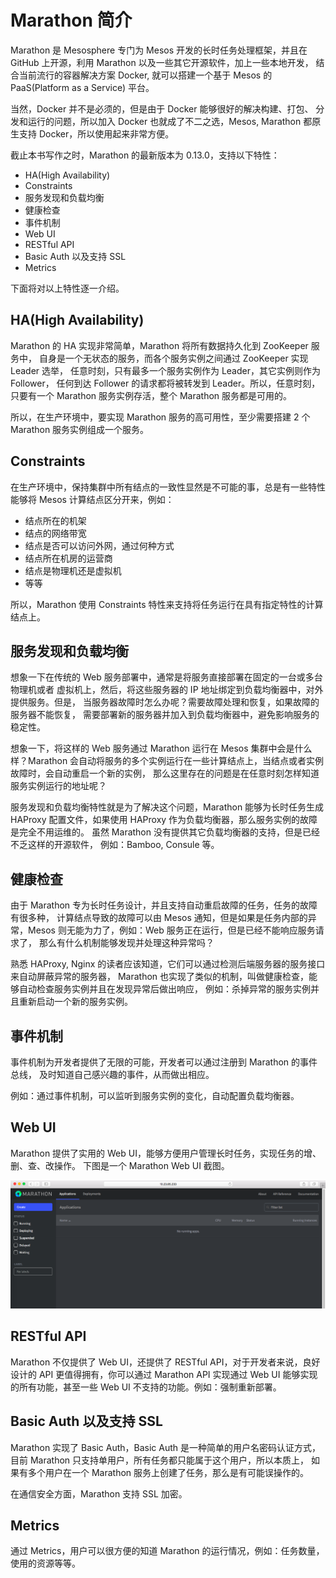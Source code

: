 # Marathon 简介

Marathon 是 Mesosphere 专门为 Mesos 开发的长时任务处理框架，并且在 GitHub
上开源，利用 Marathon 以及一些其它开源软件，加上一些本地开发，
结合当前流行的容器解决方案 Docker, 就可以搭建一个基于 Mesos 的
PaaS(Platform as a Service) 平台。

当然，Docker 并不是必须的，但是由于 Docker 能够很好的解决构建、打包、
分发和运行的问题，所以加入 Docker 也就成了不二之选，Mesos, Marathon 都原生支持
Docker，所以使用起来非常方便。

截止本书写作之时，Marathon 的最新版本为 0.13.0，支持以下特性：

  - HA(High Availability)
  - Constraints
  - 服务发现和负载均衡
  - 健康检查
  - 事件机制
  - Web UI
  - RESTful API
  - Basic Auth 以及支持 SSL
  - Metrics

下面将对以上特性逐一介绍。

## HA(High Availability)

Marathon 的 HA 实现非常简单，Marathon 将所有数据持久化到 ZooKeeper 服务中，
自身是一个无状态的服务，而各个服务实例之间通过 ZooKeeper 实现 Leader 选举，
任意时刻，只有最多一个服务实例作为 Leader，其它实例则作为 Follower，
任何到达 Follower 的请求都将被转发到 Leader。所以，任意时刻，只要有一个 Marathon
服务实例存活，整个 Marathon 服务都是可用的。

所以，在生产环境中，要实现 Marathon 服务的高可用性，至少需要搭建 2 个 Marathon
服务实例组成一个服务。

## Constraints

在生产环境中，保持集群中所有结点的一致性显然是不可能的事，总是有一些特性能够将
Mesos 计算结点区分开来，例如：

  - 结点所在的机架
  - 结点的网络带宽
  - 结点是否可以访问外网，通过何种方式
  - 结点所在机房的运营商
  - 结点是物理机还是虚拟机
  - 等等

所以，Marathon 使用 Constraints 特性来支持将任务运行在具有指定特性的计算结点上。

## 服务发现和负载均衡

想象一下在传统的 Web 服务部署中，通常是将服务直接部署在固定的一台或多台物理机或者
虚拟机上，然后，将这些服务器的 IP 地址绑定到负载均衡器中，对外提供服务。但是，
当服务器故障时怎么办呢？需要故障处理和恢复，如果故障的服务器不能恢复，
需要部署新的服务器并加入到负载均衡器中，避免影响服务的稳定性。

想象一下，将这样的 Web 服务通过 Marathon 运行在 Mesos 集群中会是什么样？Marathon
会自动将服务的多个实例运行在一些计算结点上，当结点或者实例故障时，会自动重启一个新的实例，
那么这里存在的问题是在任意时刻怎样知道服务实例运行的地址呢？

服务发现和负载均衡特性就是为了解决这个问题，Marathon 能够为长时任务生成 HAProxy
配置文件，如果使用 HAProxy 作为负载均衡器，那么服务实例的故障是完全不用运维的。
虽然 Marathon 没有提供其它负载均衡器的支持，但是已经不乏这样的开源软件，
例如：Bamboo, Consule 等。

## 健康检查

由于 Marathon 专为长时任务设计，并且支持自动重启故障的任务，任务的故障有很多种，
计算结点导致的故障可以由 Mesos 通知，但是如果是任务内部的异常，Mesos
则无能为力了，例如：Web 服务正在运行，但是已经不能响应服务请求了，
那么有什么机制能够发现并处理这种异常吗？

熟悉 HAProxy, Nginx 的读者应该知道，它们可以通过检测后端服务器的服务接口来自动屏蔽异常的服务器，
Marathon 也实现了类似的机制，叫做健康检查，能够自动检查服务实例并且在发现异常后做出响应，
例如：杀掉异常的服务实例并且重新启动一个新的服务实例。

## 事件机制

事件机制为开发者提供了无限的可能，开发者可以通过注册到 Marathon 的事件总线，
及时知道自己感兴趣的事件，从而做出相应。

例如：通过事件机制，可以监听到服务实例的变化，自动配置负载均衡器。

## Web UI

Marathon 提供了实用的 Web UI，能够方便用户管理长时任务，实现任务的增、删、查、改操作。
下图是一个 Marathon Web UI 截图。

![FIXME: marathon web ui](assets/marathon-web-ui-home.png)

## RESTful API

Marathon 不仅提供了 Web UI，还提供了 RESTful API，对于开发者来说，良好设计的 API
更值得拥有，你可以通过 Marathon API 实现通过 Web UI 能够实现的所有功能，甚至一些
Web UI 不支持的功能。例如：强制重新部署。

## Basic Auth 以及支持 SSL

Marathon 实现了 Basic Auth，Basic Auth 是一种简单的用户名密码认证方式，目前
Marathon 只支持单用户，所有任务都只能属于这个用户，所以本质上，
如果有多个用户在一个 Marathon 服务上创建了任务，那么是有可能误操作的。

在通信安全方面，Marathon 支持 SSL 加密。

## Metrics

通过 Metrics，用户可以很方便的知道 Marathon
的运行情况，例如：任务数量，使用的资源等等。

